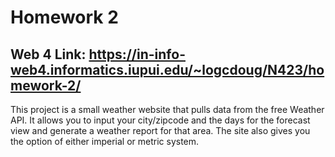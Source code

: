 # Homework 2
## Web 4 Link: https://in-info-web4.informatics.iupui.edu/~logcdoug/N423/homework-2/
This project is a small weather website that pulls data from the free Weather API. It allows you to input your city/zipcode and the days for the forecast view and generate a weather report for that area. The site also gives you the option of either imperial or metric system.
